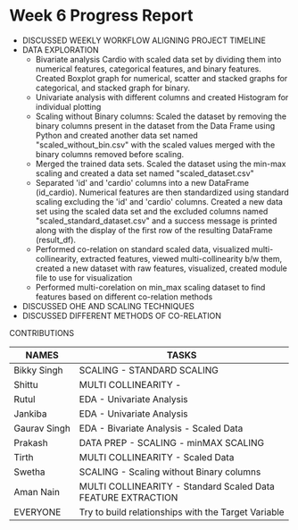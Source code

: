 # Week 6 Progress Report

*   DISCUSSED WEEKLY WORKFLOW ALIGNING PROJECT TIMELINE
*   DATA EXPLORATION
    *   Bivariate analysis Cardio with scaled data set by dividing them into numerical features, categorical features, and binary features. Created Boxplot graph for numerical, scatter and stacked graphs for categorical, and stacked graph for binary.
    *   Univariate analysis with different columns and created Histogram for individual plotting
    *   Scaling without Binary columns: Scaled the dataset by removing the binary columns present in the dataset from the Data Frame using Python and created another data set named "scaled\_without\_bin.csv" with the scaled values merged with the binary columns removed before scaling.
    *   Merged the trained data sets. Scaled the dataset using the min-max scaling and created a data set named "scaled\_dataset.csv"
    *   Separated 'id' and 'cardio' columns into a new DataFrame (id\_cardio). Numerical features are then standardized using standard scaling excluding the 'id' and 'cardio' columns. Created a new data set using the scaled data set and the excluded columns named "scaled\_standard\_dataset.csv" and a success message is printed along with the display of the first row of the resulting DataFrame (result\_df).
    *   Performed co-relation on standard scaled data, visualized multi-collinearity, extracted features, viewed multi-collinearity b/w them, created a new dataset with raw features, visualized, created module file to use for visualization
    *   Performed multi-corelation on min\_max scaling dataset to find features based on different co-relation methods
*   DISCUSSED OHE AND SCALING TECHNIQUES
*   DISCUSSED DIFFERENT METHODS OF CO-RELATION

  

CONTRIBUTIONS

| **NAMES** | **TASKS** |
| ---| --- |
| Bikky Singh | SCALING - STANDARD SCALING |
| Shittu | MULTI COLLINEARITY - |
| Rutul | EDA - Univariate Analysis |
| Jankiba | EDA - Univariate Analysis |
| Gaurav Singh | EDA - Bivariate Analysis - Scaled Data | VERSION CONTROL |
| Prakash | DATA PREP - SCALING - minMAX SCALING |
| Tirth | MULTI COLLINEARITY - Scaled Data |
| Swetha | SCALING - Scaling without Binary columns |
| Aman Nain | MULTI COLLINEARITY - Standard Scaled Data<br>FEATURE EXTRACTION |
| EVERYONE | Try to build relationships with the Target Variable |